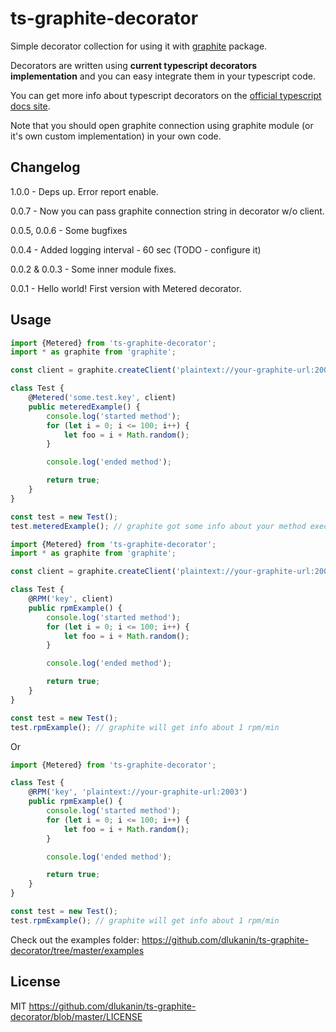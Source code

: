 # ts-graphite-decorator

Simple decorator collection for using it with [graphite](https://www.npmjs.com/package/graphite) package.

Decorators are written using **current typescript decorators implementation** and
you can easy integrate them in your typescript code.

You can get more info about typescript decorators on the [official typescript docs site](https://www.typescriptlang.org/docs/handbook/decorators.html).

Note that you should open graphite connection using graphite module (or it's own custom implementation) in your own code.

## Changelog
1.0.0 - Deps up. Error report enable.

0.0.7 - Now you can pass graphite connection string in decorator w/o client.

0.0.5, 0.0.6 - Some bugfixes

0.0.4 - Added logging interval - 60 sec (TODO - configure it)

0.0.2 & 0.0.3 - Some inner module fixes.

0.0.1 - Hello world! First version with Metered decorator.

## Usage

```typescript
import {Metered} from 'ts-graphite-decorator';
import * as graphite from 'graphite';

const client = graphite.createClient('plaintext://your-graphite-url:2003');

class Test {
    @Metered('some.test.key', client)
    public meteredExample() {
        console.log('started method');
        for (let i = 0; i <= 100; i++) {
            let foo = i + Math.random();
        }

        console.log('ended method');

        return true;
    }
}

const test = new Test();
test.meteredExample(); // graphite got some info about your method exec time

```

```typescript
import {Metered} from 'ts-graphite-decorator';
import * as graphite from 'graphite';

const client = graphite.createClient('plaintext://your-graphite-url:2003');

class Test {
    @RPM('key', client)
    public rpmExample() {
        console.log('started method');
        for (let i = 0; i <= 100; i++) {
            let foo = i + Math.random();
        }

        console.log('ended method');

        return true;
    }
}

const test = new Test();
test.rpmExample(); // graphite will get info about 1 rpm/min

```

Or

```typescript
import {Metered} from 'ts-graphite-decorator';

class Test {
    @RPM('key', 'plaintext://your-graphite-url:2003')
    public rpmExample() {
        console.log('started method');
        for (let i = 0; i <= 100; i++) {
            let foo = i + Math.random();
        }

        console.log('ended method');

        return true;
    }
}

const test = new Test();
test.rpmExample(); // graphite will get info about 1 rpm/min

```

Check out the examples folder: https://github.com/dlukanin/ts-graphite-decorator/tree/master/examples

## License

MIT https://github.com/dlukanin/ts-graphite-decorator/blob/master/LICENSE